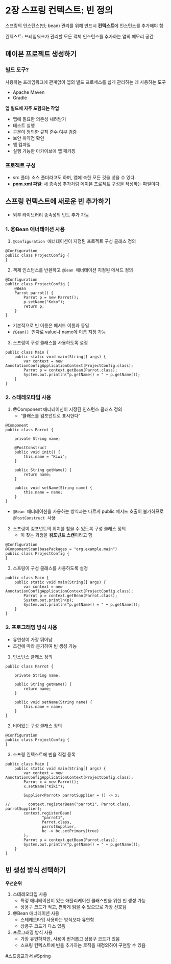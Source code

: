# 2장 스프링 컨텍스트: 빈 정의

스프링의 인스턴스(빈; bean) 관리를 위해 반드시 **컨텍스트**에 인스턴스를 추가해야 함

컨텍스트: 프레임워크가 관리할 모든 객체 인스턴스를 추가하는 앱의 메모리 공간

  

## 메이븐 프로젝트 생성하기

### 빌드 도구?

사용하는 프레임워크에 관계없이 앱의 빌드 프로세스를 쉽게 관리하는 데 사용하는 도구

- Apache Maven
- Gradle

  

**앱 빌드에 자주 포함되는 작업**

- 앱에 필요한 의존성 내려받기
- 테스트 실행
- 구문이 정의한 규칙 준수 여부 검증
- 보안 취약점 확인
- 앱 컴파일
- 실행 가능한 아카이브에 앱 패키징

  

### 프로젝트 구성

- src 폴더: 소스 폴더라고도 하며, 앱에 속한 모든 것을 넣을 수 있다.
- **pom.xml 파일**: 새 종속성 추가처럼 메이븐 프로젝트 구성을 작성하는 파일이다.

  

## 스프링 컨텍스트에 새로운 빈 추가하기

- 외부 라이브러리 종속성의 빈도 추가 가능

  

### 1\. @Bean 애너테이션 사용

1. `@Configuration`  애너테이션이 지정된 프로젝트 구성 클래스 정의

```
@Configuration
public class ProjectConfig {
}
```

  

2. 객체 인스턴스를 반환하고 `@Bean`  애너테이션 지정된 메서드 정의

```
@Configuration
public class ProjectConfig {
    @Bean
    Parrot parrot() {
        Parrot p = new Parrot();
        p.setName("Koko");
        return p;
    }
}
```

- 기본적으로 빈 이름은 메서드 이름과 동일
- `@Bean()`  인자로 value나 name에 이름 지정 가능

  

3. 스프링이 구성 클래스를 사용하도록 설정

```
public class Main {
    public static void main(String[] args) {
        var context = new AnnotationConfigApplicationContext(ProjectConfig.class);
        Parrot p = context.getBean(Parrot.class);
        System.out.println("p.getName() = " + p.getName());
    }
}
```

  

### 2\. 스테레오타입 사용

1. @Component 애너테이션이 지정된 인스턴스 클래스 정의
    - “클래스를 컴포넌트로 표시한다”

```
@Component
public class Parrot {

    private String name;

    @PostConstruct
    public void init() {
        this.name = "Kiwi";
    }

    public String getName() {
        return name;
    }

    public void setName(String name) {
        this.name = name;
    }
}
```

- `@Bean`  애너테이션을 사용하는 방식과는 다르게 public 메서드 호출이 불가하므로 `@PostConstruct`  사용

  

  

2. 스프링이 컴포넌트의 위치를 찾을 수 있도록 구성 클래스 정의
    - 이 찾는 과정을 **컴포넌트 스캔**이라고 함

```
@Configuration
@ComponentScan(basePackages = "org.example.main")
public class ProjectConfig {
}
```

  

  

3. 스프링이 구성 클래스를 사용하도록 설정

```
public class Main {
    public static void main(String[] args) {
        var context = new AnnotationConfigApplicationContext(ProjectConfig.class);
        Parrot p = context.getBean(Parrot.class);
        System.out.println(p);
        System.out.println("p.getName() = " + p.getName());
    }
}
```

  

### 3\. 프로그래밍 방식 사용

- 유연성이 가장 뛰어남
- 조건에 따라 분기하여 빈 생성 가능

  

1. 인스턴스 클래스 정의

```
public class Parrot {

    private String name;

    public String getName() {
        return name;
    }

    public void setName(String name) {
        this.name = name;
    }
}
```

  

2. 비어있는 구성 클래스 정의

```
@Configuration
public class ProjectConfig {
}
```

  

3. 스프링 컨텍스트에 빈을 직접 등록

```
public class Main {
    public static void main(String[] args) {
        var context = new AnnotationConfigApplicationContext(ProjectConfig.class);
        Parrot x = new Parrot();
        x.setName("Kiki");

        Supplier<Parrot> parrotSupplier = () -> x;

//        context.registerBean("parrot1", Parrot.class, parrotSupplier);
        context.registerBean(
                "parrot1",
                Parrot.class,
                parrotSupplier,
                bc -> bc.setPrimary(true)
        );
        Parrot p = context.getBean(Parrot.class);
        System.out.println("p.getName() = " + p.getName());
    }
}
```

  

## 빈 생성 방식 선택하기

**우선순위**

1. 스테레오타입 사용
    - 특정 애너테이션이 있는 애플리케이션 클래스만을 위한 빈 생성 가능
    - 상용구 코드가 적고, 편하게 읽을 수 있으므로 가장 선호됨
2. @Bean 애너테이션 사용
    - 스테레오타입 사용하는 방식보다 유연함
    - 상용구 코드가 다소 있음
3. 프로그래밍 방식 사용
    - 가장 유연하지만, 사용이 번거롭고 상용구 코드가 있음
    - 스프링 컨텍스트에 빈을 추가하는 로직을 재정의하여 구현할 수 있음

  

#스프링교과서 #Spring